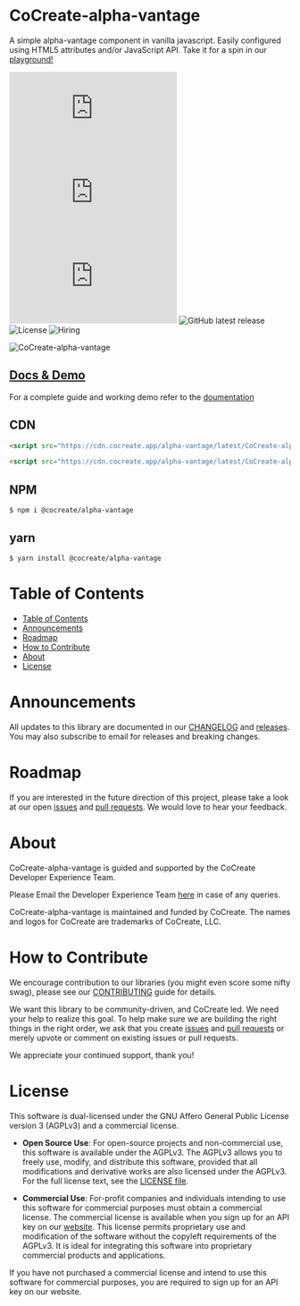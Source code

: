 # CoCreate-alpha-vantage

A simple alpha-vantage component in vanilla javascript. Easily configured using HTML5 attributes and/or JavaScript API. Take it for a spin in our [playground!](https://cocreate.app/docs/alpha-vantage)

![minified](https://img.badgesize.io/https://cdn.cocreate.app/alpha-vantage/latest/CoCreate-alpha-vantage.min.js?style=flat-square&label=minified&color=orange)
![gzip](https://img.badgesize.io/https://cdn.cocreate.app/alpha-vantage/latest/CoCreate-alpha-vantage.min.js?compression=gzip&style=flat-square&label=gzip&color=yellow)
![brotli](https://img.badgesize.io/https://cdn.cocreate.app/alpha-vantage/latest/CoCreate-alpha-vantage.min.js?compression=brotli&style=flat-square&label=brotli)
![GitHub latest release](https://img.shields.io/github/v/release/CoCreate-app/CoCreate-alpha-vantage?style=flat-square)
![License](https://img.shields.io/github/license/CoCreate-app/CoCreate-alpha-vantage?style=flat-square)
![Hiring](https://img.shields.io/static/v1?style=flat-square&label=&message=Hiring&color=blueviolet)

![CoCreate-alpha-vantage](https://cdn.cocreate.app/docs/CoCreate-alpha-vantage.gif)

## [Docs & Demo](https://cocreate.app/docs/alpha-vantage)

For a complete guide and working demo refer to the [doumentation](https://cocreate.app/docs/alpha-vantage)

## CDN

```html
<script src="https://cdn.cocreate.app/alpha-vantage/latest/CoCreate-alpha-vantage.min.js"></script>
```

```html
<script src="https://cdn.cocreate.app/alpha-vantage/latest/CoCreate-alpha-vantage.min.css"></script>
```

## NPM

```shell
$ npm i @cocreate/alpha-vantage
```

## yarn

```shell
$ yarn install @cocreate/alpha-vantage
```

# Table of Contents

-   [Table of Contents](#table-of-contents)
-   [Announcements](#announcements)
-   [Roadmap](#roadmap)
-   [How to Contribute](#how-to-contribute)
-   [About](#about)
-   [License](#license)

<a name="announcements"></a>

# Announcements

All updates to this library are documented in our [CHANGELOG](https://github.com/CoCreate-app/CoCreate-alpha-vantage/blob/master/CHANGELOG.md) and [releases](https://github.com/CoCreate-app/CoCreate-alpha-vantage/releases). You may also subscribe to email for releases and breaking changes.

<a name="roadmap"></a>

# Roadmap

If you are interested in the future direction of this project, please take a look at our open [issues](https://github.com/CoCreate-app/CoCreate-alpha-vantage/issues) and [pull requests](https://github.com/CoCreate-app/CoCreate-alpha-vantage/pulls). We would love to hear your feedback.

<a name="about"></a>

# About

CoCreate-alpha-vantage is guided and supported by the CoCreate Developer Experience Team.

Please Email the Developer Experience Team [here](mailto:develop@cocreate.app) in case of any queries.

CoCreate-alpha-vantage is maintained and funded by CoCreate. The names and logos for CoCreate are trademarks of CoCreate, LLC.

<a name="contribute"></a>

# How to Contribute

We encourage contribution to our libraries (you might even score some nifty swag), please see our [CONTRIBUTING](https://github.com/CoCreate-app/CoCreate-alpha-vantage/blob/master/CONTRIBUTING.md) guide for details.

We want this library to be community-driven, and CoCreate led. We need your help to realize this goal. To help make sure we are building the right things in the right order, we ask that you create [issues](https://github.com/CoCreate-app/CoCreate-alpha-vantage/issues) and [pull requests](https://github.com/CoCreate-app/CoCreate-alpha-vantage/pulls) or merely upvote or comment on existing issues or pull requests.

We appreciate your continued support, thank you!

<a name="license"></a>

# License

This software is dual-licensed under the GNU Affero General Public License version 3 (AGPLv3) and a commercial license.

-   **Open Source Use**: For open-source projects and non-commercial use, this software is available under the AGPLv3. The AGPLv3 allows you to freely use, modify, and distribute this software, provided that all modifications and derivative works are also licensed under the AGPLv3. For the full license text, see the [LICENSE file](https://github.com/CoCreate-app/CoCreate-alpha-vantage/blob/master/LICENSE).

-   **Commercial Use**: For-profit companies and individuals intending to use this software for commercial purposes must obtain a commercial license. The commercial license is available when you sign up for an API key on our [website](https://cocreate.app). This license permits proprietary use and modification of the software without the copyleft requirements of the AGPLv3. It is ideal for integrating this software into proprietary commercial products and applications.

If you have not purchased a commercial license and intend to use this software for commercial purposes, you are required to sign up for an API key on our website.
